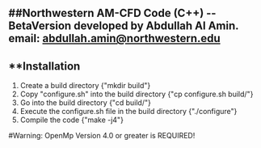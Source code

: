 ##Northwestern AM-CFD Code (C++) --BetaVersion
developed by Abdullah Al Amin. email: abdullah.amin@northwestern.edu
---
**Installation 
---
1. Create a build directory {"mkdir build"}
2. Copy "configure.sh" into the build directory {"cp configure.sh build/"}
3. Go into the build directory {"cd build/"}
4. Execute the configure.sh file in the build directory {"./configure"}
5. Compile the code {"make -j4"}

#Warning: OpenMp Version 4.0 or greater is REQUIRED!